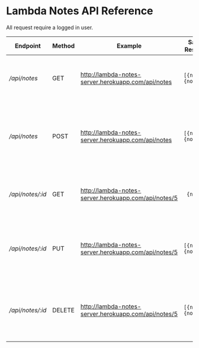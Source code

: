 # Lambda Notes API Reference

All request require a logged in user.

|     Endpoint     | Method |                       Example                        |       Sample Response       |                                      Description                                      |
| ---------------- | ------ | ---------------------------------------------------- | --------------------------- | ------------------------------------------------------------------------------------- |
| */api/notes*     | GET    | http://lambda-notes-server.herokuapp.com/api/notes   | ``` [{note01},{note02}] ``` | Fetches all notes in the database for the logged in user.                             |
| */api/notes*     | POST   | http://lambda-notes-server.herokuapp.com/api/notes   | ``` [{note01},{note02}] ``` | Creates a new note to the database and returns all the notes for the logged in user.  |
| */api/notes/:id* | GET    | http://lambda-notes-server.herokuapp.com/api/notes/5 | ``` {note}```               | Fetches a single note with the given ID for the logged in user.                       |
| */api/notes/:id* | PUT    | http://lambda-notes-server.herokuapp.com/api/notes/5 | ```[{note01},{note02}] ```  | Updates a single note with the given ID and returns all notes for the logged in user. |
| */api/notes/:id* | DELETE | http://lambda-notes-server.herokuapp.com/api/notes/5 | ```[{note01},{note02}] ```  | Deletes a single note with the given ID and returns all notes for the logged in user. |